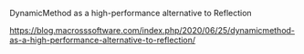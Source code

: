 DynamicMethod as a high-performance alternative to Reflection

https://blog.macrosssoftware.com/index.php/2020/06/25/dynamicmethod-as-a-high-performance-alternative-to-reflection/